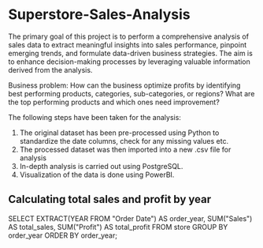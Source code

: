 # Superstore-Sales-Analysis

The primary goal of this project is to perform a comprehensive analysis of sales data to extract meaningful insights into sales performance, pinpoint emerging trends, and formulate data-driven business strategies. The aim is to enhance decision-making processes by leveraging valuable information derived from the analysis.

Business problem:
How can the business optimize profits by identifying best performing products, categories, sub-categories, or regions? What are the top performing products and which ones need improvement?

The following steps have been taken for the analysis:
1. The original dataset has been pre-processed using Python to standardize the date columns, check for any missing values etc.
2. The processed dataset was then imported into a new .csv file for analysis
3. In-depth analysis is carried out using PostgreSQL.
4. Visualization of the data is done using PowerBI.


## Calculating total sales and profit by year

SELECT
    EXTRACT(YEAR FROM "Order Date") AS order_year,
    SUM("Sales") AS total_sales,
    SUM("Profit") AS total_profit
FROM store
GROUP BY order_year
ORDER BY order_year;



   
